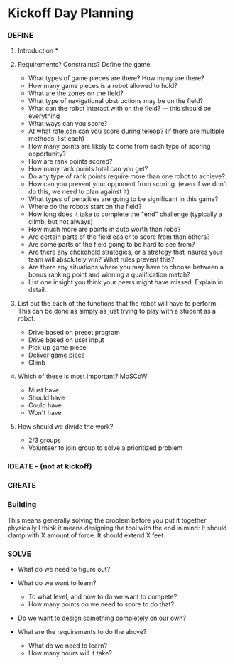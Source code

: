 # Kickoff Day Planning

### DEFINE

1. Introduction
    * 

2. Requirements? Constraints? Define the game.
    * What types of game pieces are there? How many are there?
    * How many game pieces is a robot allowed to hold?        
    * What are the zones on the field?
    * What type of navigational obstructions may be on the field?
    * What can the robot interact with on the field? -- this should be everything
    * What ways can you score?
    * At what rate can can you score during teleop? (if there are multiple methods, list each)
    * How many points are likely to come from each type of scoring opportunity?     
    * How are rank points scored?
    * How many rank points total can you get?    
    * Do any type of rank points require more than one robot to achieve?     
    * How can you prevent your opponent from scoring. (even if we don't do this, we need to plan against it)
    * What types of penalities are going to be significant in this game?
    * Where do the robots start on the field?
    * How long does it take to complete the "end" challenge (typically a climb, but not always)
    * How much more are points in auto worth than robo?
    * Are certain parts of the field easier to score from than others?
    * Are some parts of the field going to be hard to see from?
    * Are there any chokehold strategies, or a strategy that insures your team will absolutely win? What rules prevent this?
    * Are there any situations where you may have to choose between a bonus ranking point and winning a qualification match?
    * List one insight you think your peers might have missed. Explain in detail.
     
3. List out the each of the functions that the robot will have to perform. This can be done as simply as just trying to play with a student as a robot.    
    * Drive based on preset program
    * Drive based on user input
    * Pick up game piece
    * Deliver game piece
    * Climb    

4. Which of these is most important? MoSCoW 
    * Must have
    * Should have
    * Could have
    * Won't have

5. How should we divide the work?
    * 2/3 groups
    * Volunteer to join group to solve a prioritized problem

### IDEATE - (not at kickoff)

### CREATE 

### Building

This means generally solving the problem before you put it together physically
    I think it means designing the tool with the end in mind: It should clamp with X amount of force. It should extend X feet.

### SOLVE


* What do we need to figure out?

* What do we want to learn?
    * To what level, and how to do we want to compete?
    * How many points do we need to score to do that?

* Do we want to design something completely on our own?

* What are the requirements to do the above?
    * What do we need to learn?
    * How many hours will it take?
    
